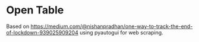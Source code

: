 # Open Table

Based on https://medium.com/@nishanpradhan/one-way-to-track-the-end-of-lockdown-939025909204 using pyautogui for web scraping.
